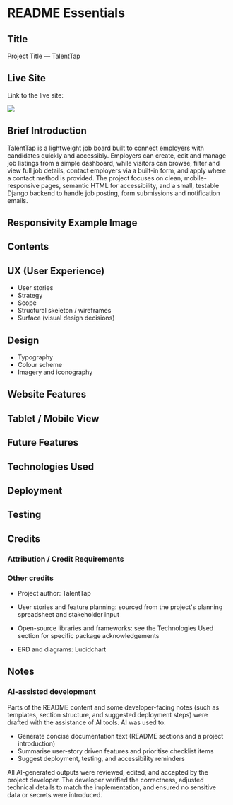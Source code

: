 # README Essentials

## Title

Project Title — TalentTap

## Live Site

Link to the live site:

![](https://github.com/kens-i/TalentTap/pull/3)

## Brief Introduction

TalentTap is a lightweight job board built to connect employers with candidates quickly and accessibly. Employers can create, edit and manage job listings from a simple dashboard, while visitors can browse, filter and view full job details, contact employers via a built-in form, and apply where a contact method is provided. The project focuses on clean, mobile-responsive pages, semantic HTML for accessibility, and a small, testable Django backend to handle job posting, form submissions and notification emails.

## Responsivity Example Image

## Contents

## UX (User Experience)

- User stories
- Strategy
- Scope
- Structural skeleton / wireframes
- Surface (visual design decisions)

## Design

- Typography
- Colour scheme
- Imagery and iconography

## Website Features

## Tablet / Mobile View

## Future Features

## Technologies Used

## Deployment

## Testing

## Credits
### Attribution / Credit Requirements

### Other credits

- Project author: TalentTap

- User stories and feature planning: sourced from the project's planning spreadsheet and stakeholder input

- Open-source libraries and frameworks: see the Technologies Used section for specific package acknowledgements

- ERD and diagrams: Lucidchart

## Notes

### AI-assisted development

Parts of the README content and some developer-facing notes (such as templates, section structure, and suggested deployment steps) were drafted with the assistance of AI tools. AI was used to:

- Generate concise documentation text (README sections and a project introduction)
- Summarise user-story driven features and prioritise checklist items
- Suggest deployment, testing, and accessibility reminders

All AI-generated outputs were reviewed, edited, and accepted by the project developer. The developer verified the correctness, adjusted technical details to match the implementation, and ensured no sensitive data or secrets were introduced.

